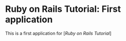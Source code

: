 # Ruby on Rails Tutorial: First application

This is a first application for [*Ruby on Rails Tutorial*]